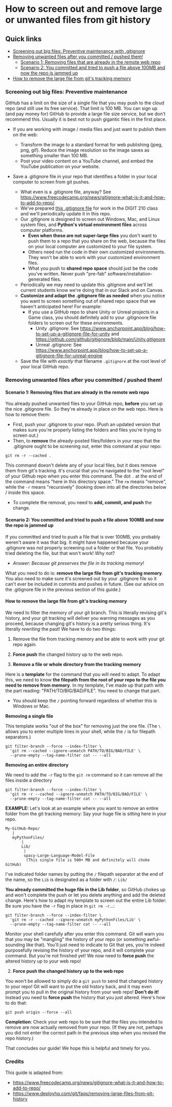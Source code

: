 # How to screen out and remove large or unwanted files from git history

## Quick links

* [Screening out big files: Preventive maintenance with .gitignore](#screening-out-big-files-preventive-maintenance)
* [Removing unwanted files after you committed / pushed them!](#removing-unwanted-files-after-you-committed--pushed-them)
     * [Scenario 1: Removing files that are already in the remote web repo](#scenario-1-removing-files-that-are-already-in-the-remote-web-repo)
     * [Scenario 2: You committed and tried to push a file above 100MB and now the repo is jammed up](#scenario-2-you-committed-and-tried-to-push-a-file-above-100mb-and-now-the-repo-is-jammed-up)
* [How to remove the large file from git's tracking memory](#how-to-remove-the-large-file-from-gits-tracking-memory)
 
  
### Screening out big files: Preventive maintenance
GitHub has a limit on the size of a single file that you may push to the cloud repo (and still use its free service). That limit is 100 MB. 
You can sign up (and pay money for) GitHub to provide a large file size service, but we don't recommend this. Usually it is best not to push gigantic files in the first place.

* If you are working with image / media files and just want to publish them on the web:
     * Transform the image to a standard format for web publishing (jpeg, png, gif). Reduce the image resolution so the image saves as something smaller than 100 MB. 
     * Post your video content on a YouTube channel, and embed the YouTube publication on your website.

* Save a .gitignore file in your repo that identifies a folder in your local computer to screen from git pushes.
    * What even is a .gitignore file, anyway? See <https://www.freecodecamp.org/news/gitignore-what-is-it-and-how-to-add-to-repo/>.
    * We've prepared [this .gitignore file](https://raw.githubusercontent.com/newtfire/textAnalysis-Hub/main/.gitignore) for work in the DIGIT 210 class and we'll periodically update it in this repo.
    * Our .gitignore is designed to screen out Windows, Mac, and Linux system files, and **Python's virtual environment files** across computer platforms.
       * **Even when these are not super-large files** you don't want to push them to a repo that you share on the web, because the files on your local computer are customized to your file system.
       * Others need run the code in their own customized environments. They won't be able to work with your customized environment files.
       * What you push to **shared repo space** should just be the code you've written. Never push "pre-fab" software/installation-generated files.
    * Periodically we may need to update this .gitignore and we'll let current students know we're doing that in our Slack and on Canvas.
    * **Customize and adapt the .gitignore file as needed** when you notice you want to screen something out of shared repo space that we haven't anticipated here! For example:
         * If you use a GitHub repo to share Unity or Unreal projects in a Game class, you should definitely add to your .gitignoore file folders to screen out for these environments.
             * Unity .gitignore: See <https://www.anchorpoint.app/blog/how-to-set-up-a-gitignore-file-for-unity> and <https://github.com/github/gitignore/blob/main/Unity.gitignore>
             * Unreal .gitignore: See <https://www.anchorpoint.app/blog/how-to-set-up-a-gitignore-file-for-unreal-engine>
    * Save the file with *exactly* that filename `.gitignore` at the root level of your local GitHub repo.

### Removing unwanted files after you committed / pushed them!

#### Scenario 1: Removing files that are already in the remote web repo
You already pushed unwanted files to your GitHub repo, **before** you set up the nice .gitignore file. So they're already in place on the web repo. 
Here is how to remove them:

* First, push your .gitignore to your repo. (Push an updated version that makes sure you're properly listing the folders and files you're trying to screen out.)
* Then, to **remove** the already-posted files/folders in your repo that the .gitignore ought to be screening out, enter this command at your repo: 

`git rm -r --cached .`

This command doesn't delete any of your local files, but it does remove them from git's tracking. 
It's crucial that you're navigated to the "root level" of your Github repo when you enter this command. 
The dot `.` at the end of the command means "here in this directory space." The `rm` means "remove", while the `-r` means "recursively" (looking down into all the directories below / inside this space. 
* To complete the removal, you need to **add, commit, and push** the change. 

#### Scenario 2: You committed and tried to push a file above 100MB and now the repo is jammed up

If you committed and tried to push a file that is over 100MB, you probably weren't aware it was that big. 
It might have happened because your .gitignore was not properly screening out a folder or that file. 
You probably tried deleting the file, but that won't work! Why not? 
* *Answer: Because git preserves the file in its tracking memory!*

What you need to do is: **remove the large file from git's tracking memory**. 
You also need to make sure it's screened out by your .gitignore file so it can't ever be included in commits and pushes in future. (See our advice on the .gitignore file in the previous section of this guide.)

#### How to remove the large file from git's tracking memory

We need to filter the memory of your git branch. This is literally revising git's history, and your git tracking will deliver you warning messages as you proceed, because changing git's history is a pretty serious thing.
It's literally *rewriting* the past! We have to do two things:

1. Remove the file from tracking memory and be able to work with your git repo again.
2. **Force push** the changed history up to the web repo.

1. **Remove a file or whole directory from the tracking memory**

Here is a **template** for the command that you will need to adapt. 
To adapt this, we need to know **the filepath from the root of your repo to the file you need to remove from memory**.
In my template, I've made up that path with the part reading: "PATH/TO/BIG/BAD/FILE". You need to change that part.
* You should keep the `/` pointing forward regardless of whether this is Windows or Mac.

**Removing a single file**

This template works "out of the box" for removing just the one file.
(The `\` allows you to enter multiple lines in your shell, while the `/` is for filepath separators.)

```
git filter-branch --force --index-filter \
  'git rm --cached --ignore-unmatch PATH/TO/BIG/BAD/FILE' \
  --prune-empty --tag-name-filter cat -- --all
```

**Removing an entire directory**

We need to add the `-r` flag to the `git rm` command so it can remove all the files inside a directory


```
git filter-branch --force --index-filter \
  'git rm -r --cached --ignore-unmatch PATH/TO/BIG/BAD/FILE' \
  --prune-empty --tag-name-filter cat -- --all
```


**EXAMPLE:** Let's look at an example where you want to remove an entire folder from the git tracking memory: 
Say your huge file is sitting here in your repo. 

```
My-GitHub-Repo/
   |
   myPythonFiles/
       |
       Lib/
        |
        spacy-Large-Language-Model-File
         (This single file is 500+ MB and definitely will choke GitHub) 
```

I've indicated folder names by putting the `/` filepath separator at the end of the name, so the `Lib` is designated as a folder with `/`: `Lib/`

**You already committed the huge file in the Lib folder**, so GitHub chokes up and won't complete the push or let you delete anything and add the deleted change. 
Here's how to adapt my template to screen out the entire Lib folder: Be sure you have the `-r` flag in place in `git rm -r`...:

```
git filter-branch --force --index-filter \
  'git rm -r --cached --ignore-unmatch myPythonFiles/Lib' \
  --prune-empty --tag-name-filter cat -- --all
```

Monitor your shell carefully after you enter this command. Git will warn you that you may be "mangling" the history of your repo (or something awful-sounding like that).
You'll just need to indicate to Git that yes, you're indeed purposefully revising the history of your repo, and it will complete your command. But you're not finished yet! 
We now need to **force push** the altered history up to your web repo! 

2. **Force push the changed history up to the web repo**

You won't be allowed to simply do a `git push` to send that changed history to your repo! Git will want to put the old history back, and it may even prompt you to pull in the original history from your web repo!
**Don't do it!** Instead you need to **force push** the history that you just altered. Here's how to do that:

```
git push origin --force --all
```

**Completion**: Check your web repo to be sure that the files you intended to remove are now actually removed from your repo. 
(If they are not, perhaps you did not enter the correct path in the previous step when you revised the repo history.)

That concludes our guide! We hope this is helpful and timely for you. 
 
### Credits

This guide is adapted from:

* <https://www.freecodecamp.org/news/gitignore-what-is-it-and-how-to-add-to-repo/>
* <https://www.deployhq.com/git/faqs/removing-large-files-from-git-history>


